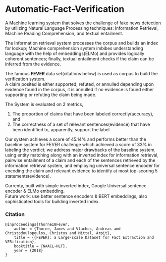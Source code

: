 # Automatic-Fact-Verification
A Machine learning system that solves the challenge of fake news detection by utilizing Natural Language Processing techniques: Information Retrieval, Machine Reading Comprehension, and textual entailment.

The Information retrieval system processes the corpus and builds an index for lookup; Machine comprehension system imbibes understanding language with the help of embeddings(ELMo) and provides logically coherent sentences; finally, textual entailment checks if the claim can be inferred from the evidence.  

The famous **FEVER** data set(citations below) is used as corpus to build the verification system.  
A claim posited is either supported, refuted, or annulled depending upon evidence found in the corpus, it is annulled if no evidence is found either supporting or refuting the claim being made.  

The System is evaluated on 2 metrics,  
1. The proportion of claims that have been labeled correctly(accuracy), and  
2. The correctness of a set of relevant sentences(evidence) that have been identified to, apparently, support the label.  

Our system achieves a score of 45.14% and performs better than the baseline system for FEVER challenge which achieved a score of 33% in labeling the verdict; we address major drawbacks of the baseline system, using entity matching along with an inverted index for information retrieval, pairwise entailment of a claim and each of the sentences retrieved by the information retrieval system, and employing universal sentence encoder for encoding the claim and relevant evidence to identify at most top-scoring 5 statements(evidence).  

Currenty, built with simple inverted index, Google Universal sentence encoder & ELMo embedding.  
Future work: use better sentence encoders & BERT embeddings, also sophisticated tools for building inverted index.
### Citation
```
@inproceedings{Thorne18Fever,  
    author = {Thorne, James and Vlachos, Andreas and Christodoulopoulos, Christos and Mittal, Arpit},  
    title = {{FEVER}: a Large-scale Dataset for Fact Extraction and VERification},  
    booktitle = {NAACL-HLT},  
    year = {2018}  
}
```
